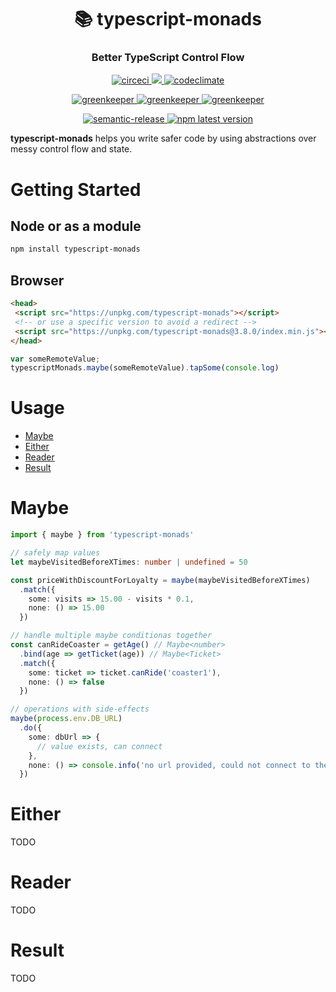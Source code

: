 <h1 align="center" style="border-bottom: none;">📚 typescript-monads</h1>
<h3 align="center">Better TypeScript Control Flow</h3>
<p align="center">
  <a href="https://circleci.com/gh/patrickmichalina/typescript-monads">
    <img alt="circeci" src="https://circleci.com/gh/patrickmichalina/typescript-monads.svg?style=shield">
  </a>
  <a href="https://codeclimate.com/github/patrickmichalina/typescript-monads/test_coverage">
    <img src="https://api.codeclimate.com/v1/badges/f40c9fff2927e49c3ea2/test_coverage" />
  </a>
  <a href="https://codeclimate.com/github/patrickmichalina/typescript-monads/maintainability">
    <img alt="codeclimate" src="https://api.codeclimate.com/v1/badges/f40c9fff2927e49c3ea2/maintainability">
  </a>
</p>
<p align="center">
  <a href="https://greenkeeper.io">
    <img alt="greenkeeper" src="https://badges.greenkeeper.io/semantic-release/semantic-release.svg">
  </a>
  <a href="https://david-dm.org/patrickmichalina/typescript-monads">
    <img alt="greenkeeper" src="https://david-dm.org/patrickmichalina/typescript-monads/status.svg">
  </a>
  <a href="https://david-dm.org/patrickmichalina/typescript-monads?type=dev">
    <img alt="greenkeeper" src="https://david-dm.org/patrickmichalina/typescript-monads/dev-status.svg">
  </a>
</p>
<p align="center">
  <a href="https://github.com/semantic-release/semantic-release">
    <img alt="semantic-release" src="https://img.shields.io/badge/%20%20%F0%9F%93%A6%F0%9F%9A%80-semantic--release-e10079.svg">
  </a>
  <a href="https://www.npmjs.com/package/typescript-monads">
    <img alt="npm latest version" src="https://img.shields.io/npm/v/typescript-monads/latest.svg">
  </a>
</p>

**typescript-monads** helps you write safer code by using abstractions over messy control flow and state.

# Getting Started

## Node or as a module
```bash
npm install typescript-monads
```

## Browser
```html
<head>
 <script src="https://unpkg.com/typescript-monads"></script>
 <!-- or use a specific version to avoid a redirect --> 
 <script src="https://unpkg.com/typescript-monads@3.8.0/index.min.js"></script>
</head>
```

```js
var someRemoteValue;
typescriptMonads.maybe(someRemoteValue).tapSome(console.log)
```

# Usage

* [Maybe](#maybe)
* [Either](#either)
* [Reader](#reader)
* [Result](#result)

# Maybe
```ts
import { maybe } from 'typescript-monads'

// safely map values
let maybeVisitedBeforeXTimes: number | undefined = 50

const priceWithDiscountForLoyalty = maybe(maybeVisitedBeforeXTimes)
  .match({
    some: visits => 15.00 - visits * 0.1,
    none: () => 15.00
  })

// handle multiple maybe conditionas together
const canRideCoaster = getAge() // Maybe<number>
  .bind(age => getTicket(age)) // Maybe<Ticket>
  .match({
    some: ticket => ticket.canRide('coaster1'),
    none: () => false
  })

// operations with side-effects
maybe(process.env.DB_URL)
  .do({
    some: dbUrl => {
      // value exists, can connect
    },
    none: () => console.info('no url provided, could not connect to the database')
  })
```

# Either
TODO

# Reader
TODO

# Result
TODO
